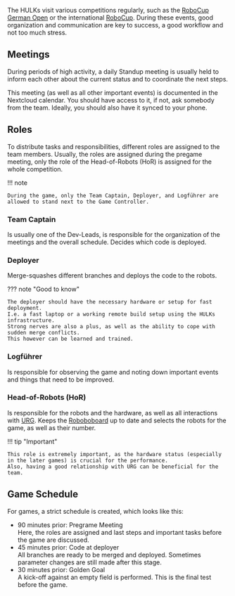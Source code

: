 The HULKs visit various competitions regularly, such as the [RoboCup German Open](https://robocup.de/german-open/) or the international [RoboCup](https://www.robocup.org/).
During these events, good organization and communication are key to success, a good workflow and not too much stress.

## Meetings

During periods of high activity, a daily Standup meeting is usually held to inform each other about the current status and to coordinate the next steps.

This meeting (as well as all other important events) is documented in the Nextcloud calendar.
You should have access to it, if not, ask somebody from the team.
Ideally, you should also have it synced to your phone.

## Roles

To distribute tasks and responsibilities, different roles are assigned to the team members.
Usually, the roles are assigned during the pregame meeting, only the role of the Head-of-Robots (HoR) is assigned for the whole competition.

!!! note

    During the game, only the Team Captain, Deployer, and Logführer are allowed to stand next to the Game Controller.

### Team Captain

Is usually one of the Dev-Leads, is responsible for the organization of the meetings and the overall schedule.
Decides which code is deployed.

### Deployer

Merge-squashes different branches and deploys the code to the robots.

??? note "Good to know"

    The deployer should have the necessary hardware or setup for fast deployment.
    I.e. a fast laptop or a working remote build setup using the HULKs infrastructure.
    Strong nerves are also a plus, as well as the ability to cope with sudden merge conflicts.
    This however can be learned and trained.

### Logführer

Is responsible for observing the game and noting down important events and things that need to be improved.

### Head-of-Robots (HoR)

Is responsible for the robots and the hardware, as well as all interactions with [URG](https://unitedrobotics.group/en/robots/nao).
Keeps the [Roboboboard](https://github.com/orgs/HULKs/projects/3) up to date and selects the robots for the game, as well as their number.

!!! tip "Important"

    This role is extremely important, as the hardware status (especially in the later games) is crucial for the performance.
    Also, having a good relationship with URG can be beneficial for the team.

## Game Schedule

For games, a strict schedule is created, which looks like this:

-   90 minutes prior: Pregrame Meeting <br>
    Here, the roles are assigned and last steps and important tasks before the game are discussed.
-   45 minutes prior: Code at deployer <br>
    All branches are ready to be merged and deployed.
    Sometimes parameter changes are still made after this stage.
-   30 minutes prior: Golden Goal <br>
    A kick-off against an empty field is performed. This is the final test before the game.
